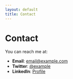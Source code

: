 ```yaml
---
layout: default
title: Contact
---
```


# Contact

You can reach me at:

- **Email**: email@example.com
- **Twitter**: [@example](https://twitter.com/example)
- **LinkedIn**: [Profile](https://linkedin.com/in/example)

